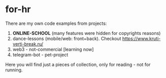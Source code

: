 # for-hr

There are my own code examples from projects:

1. <b>ONLINE-SCHOOL</b> (many features were hidden for copyrights reasons) <br/>
2. dance-lessons (mobile/web: front+back). Checkout https://www.kruti-verti-break.ru/<br/>
3. web3 - not-commercial [learning now] <br/>
4. telegram-bot - pet-project

Here you will find just a pieces of collection, only for reading - not for running.
